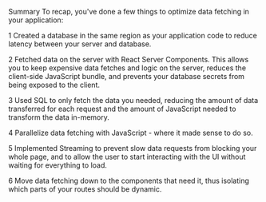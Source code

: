Summary
To recap, you've done a few things to optimize data fetching in your application:

1 Created a database in the same region as your application code to reduce latency between your server and database.

2 Fetched data on the server with React Server Components. This allows you to keep expensive data fetches and logic on the server, reduces the client-side JavaScript bundle, and prevents your database secrets from being exposed to the client.

3 Used SQL to only fetch the data you needed, reducing the amount of data transferred for each request and the amount of JavaScript needed to transform the data in-memory.

4 Parallelize data fetching with JavaScript - where it made sense to do so.

5 Implemented Streaming to prevent slow data requests from blocking your whole page, and to allow the user to start interacting with the UI without waiting for everything to load.

6 Move data fetching down to the components that need it, thus isolating which parts of your routes should be dynamic.